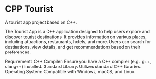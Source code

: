 # CPP Tourist
A tourist app project based on C++.

The Tourist App is a C++ application designed to help users explore and discover tourist destinations. It provides information on various places, including attractions, restaurants, hotels, and more. Users can search for destinations, view details, and get recommendations based on their preferences.

Requirements
C++ Compiler: Ensure you have a C++ compiler (e.g., g++, clang++) installed.
Standard Library: Utilizes standard C++ libraries.
Operating System: Compatible with Windows, macOS, and Linux.
